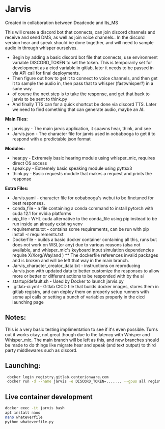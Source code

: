 # Jarvis

Created in collaboration between Deadcode and Its_MS

This will create a discord bot that connects, can join discord channels and receive and send DMS, as well as join voice channels..
In the discord version hear and speak should be done together, and will need to sample audio in through whisper ourselves.

* Begin by adding a basic discord bot file that connects, use environment variable DISCORD_TOKEN to set the token. This is temporarily set for development as a cicd variable in gitlab, later it needs to be passed in via API call for final deployments.
* Then figure out how to get it to connect to voice channels, and then get it to sample the audio in, then pass that to whisper (fastwhisper?) in a sane way.
* of course the next step is to take the response, and get that back to jarvis to be sent to think.py
* And finally TTS can for a quick shortcut be done via discord TTS. Later we need to find something that can generate audio, maybe an AI. 



**Main Files:**
* jarvis.py - The main jarvis application, it spawns hear, think, and see
* Jarvis.json - The character file for jarvis used in oobabooga to get it to respond with a predictable json format

**Modules:**
* hear.py - Extremely basic hearing module using whisper_mic, requires direct OS access
* speak.py - Extremely basic speaking module using pyttsx3
* think.py - Basic requests module that makes a request and prints the response

**Extra Files:**
* Jarvis.yaml - character file for oobabooga's webui to be finetuned for best responses.
* conda_file - a file containing a conda command to install pytorch with cuda 12.1 for nvidia platforms
* pip_file - WHL cuda alternative to the conda_file using pip instead to be run inside an already existing venv
* requirements.txt - contains some requirements, can be run with pip install -r requirements.txt
* Dockerfile - builds a basic docker container containing all this, runs but does not work on WSL(or any) due to various reasons (alsa not available, and whisper_mic's keyboard input simulation dependencies require X/Xorg/Wayland ) ** The dockerfile references invalid packages and is broken and will be left that way in the main branch.
* Jarvis_character_creator_data.txt - instructions on reproducing Jarvis.json with updated data to better customize the responses to allow more or better or different actions to be responded with by the ai
* startup/default.sh - Used by Docker to launch jarvis.py
* .gitlab-ci.yml - Gitlab CICD file that builds docker images, stores them in gitlab registry, and can deploy them on properly setup runners with some api calls or setting a bunch of variables properly in the cicd launching page


## Notes:
 This is a very basic testing implimentation to see if it's even possible. Turns out it works okay, not great though due to the latency with Whisper and Whisper_mic.
 The main branch will be left as this, and new branches should be made to do things like migrate hear and speak (and text output) to third party middlewares such as discord.

## Launching:
```sh
 docker login registry.gitlab.centerionware.com
 docker run -d --name jarvis -e DISCORD_TOKEN=....... --gpus all registry.gitlab.centerionware.com/public-projects/jarvis:discord-bot
```
## Live container development
```sh
docker exec -it jarvis bash
apt install nano
nano whateverfile
python whateverfile.py
```


